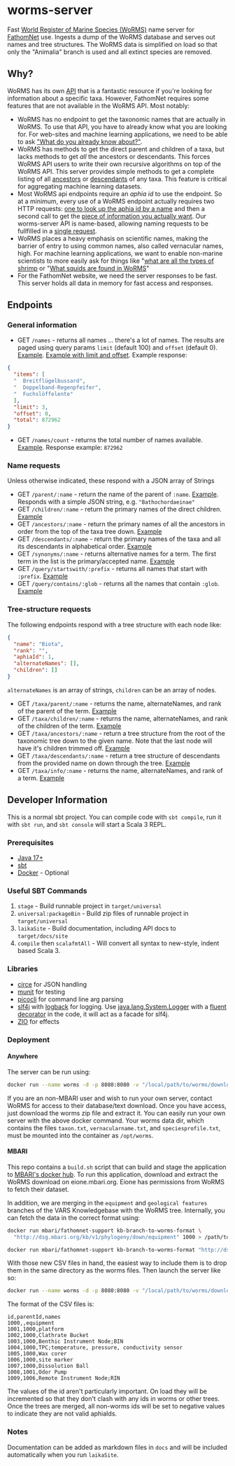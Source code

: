 # worms-server

Fast [World Register of Marine Species (WoRMS)](https://www.marinespecies.org) name server for [FathomNet](http://fathomnet.org) use. Ingests a dump of the WoRMS database and serves out names and tree structures. The WoRMS data is simplified on load so that only the "Animalia" branch is used and all extinct species are removed.

## Why?

WoRMS has its own [API](https://www.marinespecies.org/rest/) that is a fantastic resource if you're looking for information about a specific taxa. However, FathomNet requires some features that are not available in the WoRMS API. Most notably:

- WoRMS has no endpoint to get the taxonomic names that are actually in WoRMS. To use that API, you have to already know what you are looking for. For web-sites and machine learning applications, we need to be able to ask ["What do you already know about?"](http://fathomnet.org:8888/names).
- WoRMS has methods to get the direct parent and children of a taxa, but lacks methods to get _all_ the ancestors or descendants. This forces WoRMS API users to write their own recursive algorithms on top of the WoRMS API. This server provides simple methods to get a complete listing of all [ancestors](http://fathomnet.org:8888/ancestors/Atollidae) or [descendants](http://fathomnet.org:8888/descendants/Atollidae) of any taxa. This feature is critical for aggregating machine learning datasets.
- Most WoRMS api endpoints require an _aphia id_ to use the endpoint. So at a minimum, every use of a WoRMS endpoint actually requires two HTTP requests: [one to look up the aphia id by a name](https://www.marinespecies.org/rest/AphiaIDByName/Atolla?marine_only=true) and then a second call to get the [piece of information you actually want](https://www.marinespecies.org/rest/AphiaVernacularsByAphiaID/135248). Our worms-server API is name-based, allowing naming requests to be fullfilled in a [single request](http://fathomnet.org:8888/taxa/info/Atolla).
- WoRMS places a heavy emphasis on scientific names, making the barrier of entry to using common names, also called vernacular names, high. For machine learning applications, we want to enable non-marine scientists to more easily ask for things like "[what are all the types of shrimp](http://fathomnet.org:8888/descendants/shrimps) or "[What squids are found in WoRMS](http://fathomnet.org:8888/query/contains/squid)"
- For the FathomNet website, we need the server responses to be fast. This server holds all data in memory for fast access and responses.

## Endpoints

### General information

- GET `/names` - returns all names ... there's a lot of names. The results are paged using query params `limit` (default 100) and `offset` (default 0). [Example](http://fathomnet.org:8888/names). [Example with limit and offset](http://fathomnet.org:8888/names?limit=500&offset=500000). Example response:

```json
{
  "items": [
  "  Breitflügelbussard",
  "  Doppelband-Regenpfeifer",
  "  Fuchslöffelente"
  ],
  "limit": 3,
  "offset": 0,
  "total": 872962
}
```

- GET `/names/count` - returns the total number of names available. [Example](http://fathomnet.org:8888/names/count). Response example: `872962`

### Name requests

Unless otherwise indicated, these respond with a JSON array of Strings

- GET `/parent/:name` - return the name of the parent of `:name`. [Example](http://fathomnet.org:8888/parent/Bathochordaeus). Responds with a simple JSON string, e.g. `"Bathochordaeinae"`
- GET `/children/:name` - return the primary names of the direct children. [Example](http://fathomnet.org:8888/children/Bathochordaeus)
- GET `/ancestors/:name` - return the primary names of all the ancestors in order from the top of the taxa tree down. [Example](http://fathomnet.org:8888/ancestors/Atolla)
- GET `/descendants/:name` - return the primary names of the taxa and all its descendants in alphabetical order. [Example](http://fathomnet.org:8888/descendants/Atolla)
- GET `/synonyms/:name` - returns alternative names for a term. The first term in the list is the primary/accepted name. [Example](http://fathomnet.org:8888/synonyms/Acanthonus%20armatus)
- GET `/query/startswith/:prefix` - returns all names that start with `:prefix`. [Example](http://fathomnet.org:8888/query/startswith/fish)
- GET `/query/contains/:glob` - returns all the names that contain `:glob`. [Example](http://fathomnet.org:8888/query/contains/crab)

### Tree-structure requests

The following endpoints respond with a tree structure with each node like:

```json
{
  "name": "Biota",
  "rank": "",
  "aphiaId": 1,
  "alternateNames": [], 
  "children": []
}
```

`alternateNames` is an array of strings, `children` can be an array of nodes.

- GET `/taxa/parent/:name` - returns the name, alternateNames, and rank of the parent of the term. [Example](http://fathomnet.org:8888/taxa/parent/Atolla)
- GET `/taxa/children/:name` - returns the name, alternateNames, and rank of the children of the term. [Example](http://fathomnet.org:8888/taxa/children/Atolla)
- GET `/taxa/ancestors/:name` - return a tree structure from the root of the taxonomic tree down to the given name. Note that the last node will have it's children trimmed off. [Example](http://fathomnet.org:8888/taxa/ancestors/Atolla)
- GET `/taxa/descendants/:name` - return a tree structure of descendants from the provided name on down through the tree. [Example](http://fathomnet.org:8888/taxa/descendants/Atollidae)
- GET `/taxa/info/:name` - returns the name, alternateNames, and rank of a term. [Example](http://fathomnet.org:8888/taxa/info/Atolla)

## Developer Information

This is a normal sbt project. You can compile code with `sbt compile`, run it with `sbt run`, and `sbt console` will start a Scala 3 REPL.

### Prerequisites

- [Java 17+](https://adoptium.net)
- [sbt](https://www.scala-sbt.org/)
- [Docker](https://www.docker.com/) - Optional

### Useful SBT Commands

1. `stage` - Build runnable project in `target/universal`
2. `universal:packageBin` - Build zip files of runnable project in `target/universal`
3. `laikaSite` - Build documentation, including API docs to `target/docs/site`
4. `compile` then `scalafmtAll` - Will convert all syntax to new-style, indent based Scala 3.

### Libraries

- [circe](https://circe.github.io/circe/) for JSON handling
- [munit](https://github.com/scalameta/munit) for testing
- [picocli](https://picocli.info/) for command line arg parsing
- [slf4j](http://www.slf4j.org/) with [logback](http://logback.qos.ch/) for logging. Use [java.lang.System.Logger](https://docs.oracle.com/en/java/javase/17/docs/api/java.base/java/lang/System.Logger.html) with a [fluent decorator](src/main/scala/org/fathomnet/worms/etc/jdk/Logging.scala) in the code, it will act as a facade for slf4j.
- [ZIO](https://zio.dev/) for effects

### Deployment

#### Anywhere

The server can be run using:

```bash
docker run --name worms -d -p 8080:8080 -v "/local/path/to/worms/download/dir":"/opt/worms" mbari/worms-server
```

If you are an non-MBARI user and wish to run your own server, contact WoRMS for access to their database/text download. Once you have access, just download the worms zip file and extract it. You can easily run your own server with the above docker command. Your worms data dir, which contains the files `taxon.txt`, `vernacularname.txt`, and `speciesprofile.txt`, must be mounted into the container as `/opt/worms`.

#### MBARI

This repo contains a `build.sh` script that can build and stage the application to [MBARI's docker hub](https://hub.docker.com/repository/docker/mbari/worms-server). To run this application, download and extract the WoRMS download on eione.mbari.org. Eione has permissions from WoRMS to fetch their dataset.

In addition, we are merging in the `equipment` and `geological features` branches of the VARS Knowledgebase with the WoRMS tree. Internally, you can fetch the data in the correct format using:

```bash
docker run mbari/fathomnet-support kb-branch-to-worms-format \
  "http://dsg.mbari.org/kb/v1/phylogeny/down/equipment" 1000 > /path/to/worms/kb_equipment.csv

docker run mbari/fathomnet-support kb-branch-to-worms-format "http://dsg.mbari.org/kb/v1/phylogeny/down/geological%20feature" 10000 > /path/to/worms/kb_geological_feature.csv
```

With those new CSV files in hand, the easiest way to include them is to drop them in the same directory as the worms files. Then launch the server like so:

```bash
docker run --name worms -d -p 8080:8080 -v "/local/path/to/worms/download/dir":"/opt/worms" mbari/worms-server /opt/worms/kb_equipment.csv /opt/worms/kb_geological_feature.csv
```

The format of the CSV files is:

```csv
id,parentId,names
1000,,equipment
1001,1000,platform
1002,1000,Clathrate Bucket
1003,1000,Benthic Instrument Node;BIN
1004,1000,TPC;temperature, pressure, conductivity sensor
1005,1000,Wax corer
1006,1000,site marker
1007,1000,Dissolution Ball
1008,1001,Odor Pump
1009,1006,Remote Instrument Node;RIN
```

The values of the id aren't particularly important. On load they will be incremented so that they don't clash with any ids in worms or other trees. Once the trees are merged, all non-worms ids will be set to negative values to indicate they are not valid aphiaIds.

### Notes

Documentation can be added as markdown files in `docs` and will be included automatically when you run `laikaSite`.
